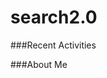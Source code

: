 # search2.0

###Recent Activities
<!--START_SECTION:activity-->
<!--END_SECTION:activity-->

###About Me
<!--MYLINKS:START-->
<!--MYLINKS:END-->
